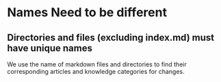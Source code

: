 # Names Need to be different

## Directories and files (excluding index.md) must have unique names

We use the name of markdown files and directories to find their corresponding articles and knowledge categories for changes.
